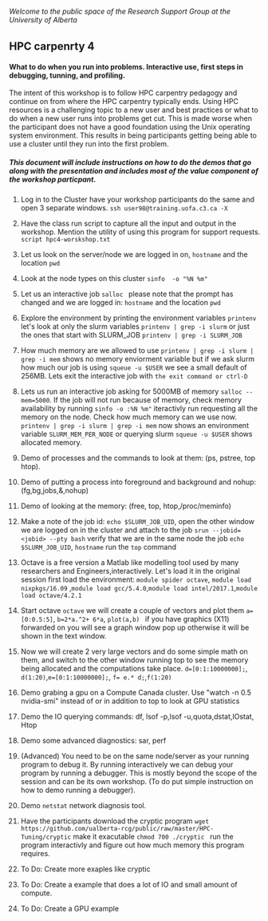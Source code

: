 ###### Welcome to the public space of the Research Support Group at the University of Alberta

## HPC carpenrty 4
#### What to do when you run into problems. Interactive use, first steps in debugging, tunning, and profiling.

The intent of this workshop is to follow HPC carpentry pedagogy and continue on from where the HPC carpentry typically ends.
Using HPC resources is a challenging topic to a new user and best practices or what to do when a new user runs into problems get cut. This is made worse when the participant does not have a good foundation using the Unix operating system environment.  This results in being participants getting being able to use a cluster until they run into the first problem. 



##### This document will include instructions on how to do the demos that go along with the presentation and includes most of the value component of the workshop particpant. 

1. Log in to the Cluster have your workshop participants do the same and open 3 separate windows.
 `ssh user98@training.uofa.c3.ca -X`
1. Have the class run script to capture all the input and output in the workshop. Mention the utility of using this program for support requests. 
`script hpc4-worskshop.txt`
1. Let us look on the server/node we are logged in on, `hostname` and the location `pwd` 
1. Look at the node types on this cluster  `sinfo  -o "%N %m"`
1. Let us an interactive job `salloc `  please note that the prompt has changed and we are  logged in: `hostname` and the location `pwd` 
1. Explore the environment by printing the environment variables `printenv` let's look at only the slurm variables `printenv | grep -i slurm` or just the ones that start with SLURM_JOB `printenv | grep -i SLURM_JOB`
1. How much memory are we allowed to use `printenv | grep -i slurm | grep -i mem` shows no memory enviorment variable but if we ask slurm how much our job is using `squeue -u $USER` we see a small default of 256MB. Lets exit the interactive job with `the exit command or ctrl-D `
1. Lets us run an interactive job asking for 5000MB of memory `salloc --mem=5000`. If the job will not run because of memory, check memory availability by running `sinfo -o :%N %m"` iteractivly run requesting all the memory on the node. Check how much memory can we use now. `printenv | grep -i slurm | grep -i mem` now shows an environment variable `SLURM_MEM_PER_NODE` or querying slurm `squeue -u $USER` shows allocated memory.
 
1. Demo of processes and the commands to look at them: (ps, pstree, top htop).
1. Demo of putting a process into foreground and background and nohup: (fg,bg,jobs,&,nohup) 
1. Demo of looking at the memory: (free, top, htop,/proc/meminfo) 
1. Make a note of the job id:  `echo $SLURM_JOB_UID`, open the other window we are logged on in the cluster and attach to the job `srun --jobid=<jobid> --pty bash` verify that we are in the same node the job `echo $SLURM_JOB_UID`, `hostname` run the `top` command

1. Octave is a free version a Matlab like modelling tool used by many researchers and Engineers,interactively.  Let's load it in the original session first load the environment: `module spider octave`, `module load nixpkgs/16.09` ,`module load gcc/5.4.0`,`module load intel/2017.1`,`module load octave/4.2.1`
1. Start octave `octave` we will create a couple of vectors and plot them `a=[0:0.5:5]`, `b=2*a.^2+ 6*a`, `plot(a,b) ` if you have graphics (X11) forwarded on you will see a graph window pop up otherwise it will be shown in the text window.  
1. Now we will create 2 very large vectors and do some simple math on them, and switch to the other window running top to see the memory being allocated and the computations take place. `d=[0:1:10000000];`, `d(1:20)`,`e=[0:1:10000000];`, `f= e.* d;`,`f(1:20)` 

1. Demo grabing a gpu on a Compute Canada cluster. Use "watch -n 0.5 nvidia-smi" instead of or in addition to top to look at GPU statistics

1. Demo the IO querying commands: df, lsof -p,lsof -u,quota,dstat,IOstat, Htop
1. Demo some advanced diagnostics: sar, perf 
1. (Advanced) You need to be on the same node/server as your running program to debug it. By running interactively we can debug your program by running a debugger. This is mostly beyond the scope of the session and can be its own workshop. (To do put simple instruction on how to demo running a debugger).
1. Demo `netstat` network diagnosis tool. 

1. Have the participants download the cryptic program `wget https://github.com/ualberta-rcg/public/raw/master/HPC-Tuning/cryptic` make it exacutable `chmod 700 ./cryptic ` run the program interactivly and figure out how much memory this program requires. 

1. To Do: Create more exaples like cryptic  
1. To Do: Create a example that does a lot of IO and  small amount of compute. 
1. To Do: Create a GPU example

